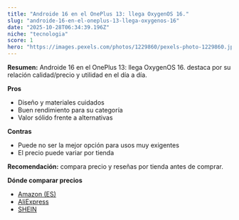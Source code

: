 ```yaml
---
title: "Androide 16 en el OnePlus 13: llega OxygenOS 16."
slug: "androide-16-en-el-oneplus-13-llega-oxygenos-16"
date: "2025-10-28T06:34:39.196Z"
niche: "tecnologia"
score: 1
hero: "https://images.pexels.com/photos/1229860/pexels-photo-1229860.jpeg?auto=compress&cs=tinysrgb&fit=crop&h=627&w=1200&auto=compress&cs=tinysrgb&w=1200&h=675&fit=crop"
---
```


**Resumen:** Androide 16 en el OnePlus 13: llega OxygenOS 16. destaca por su relación calidad/precio y utilidad en el día a día.

**Pros**
- Diseño y materiales cuidados
- Buen rendimiento para su categoría
- Valor sólido frente a alternativas

**Contras**
- Puede no ser la mejor opción para usos muy exigentes
- El precio puede variar por tienda

**Recomendación:** compara precio y reseñas por tienda antes de comprar.

**Dónde comparar precios**
- [Amazon (ES)](https://www.amazon.es/s?k=Androide%2016%20en%20el%20OnePlus%2013%3A%20llega%20OxygenOS%2016.&tag=teknovashop25-21)
- [AliExpress](https://www.aliexpress.com/wholesale?SearchText=Androide%2016%20en%20el%20OnePlus%2013%3A%20llega%20OxygenOS%2016.)
- [SHEIN](https://www.shein.com/pdsearch/Androide%2016%20en%20el%20OnePlus%2013%3A%20llega%20OxygenOS%2016.)